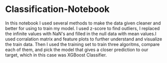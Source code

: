 # Classification-Notebook

In this notebook I used several methods to make the data given cleaner and better for using to train my model. I used z-score to find outliers, I replaced the infinite values with NaN's and filled in the null data with mean values.I used corralation matrix and feature plots to further understand and visualize the train data. Then I used the training set to train three algoritms, compare each of them, and pick the model that gives a closer prediction to our target, which in this case was XGBoost Classifier.
